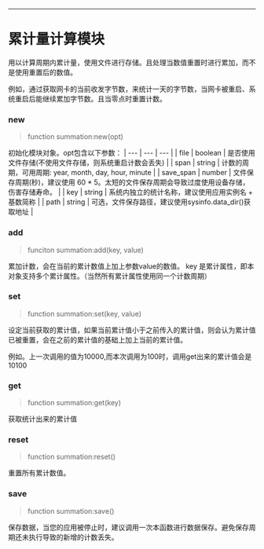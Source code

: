 
----

# 累计量计算模块

用以计算周期内累计量，使用文件进行存储。且处理当数值重置时进行累加，而不是使用重置后的数值。

例如，通过获取网卡的当前收发字节数，来统计一天的字节数，当网卡被重启、系统重启后能继续累加字节数。且当零点时重置计数。


### new
> function summation:new(opt)

初始化模块对象。opt包含以下参数：
| --- | --- | --- |
| file | boolean | 是否使用文件存储(不使用文件存储，则系统重启计数会丢失) |
| span | string | 计数的周期，可用周期: year, month, day, hour, minute |
| save_span | number | 文件保存周期(秒)，建议使用 60 * 5。太短的文件保存周期会导致过度使用设备存储，伤害存储寿命。 |
| key | string | 系统内独立的统计名称，建议使用应用实例名 + 基数简称 |
| path | string | 可选，文件保存路径，建议使用sysinfo.data_dir()获取地址 |


### add
> funciton summation:add(key, value)

累加计数，会在当前的累计数值上加上参数value的数值。 
key 是累计属性，即本对象支持多个累计属性。（当然所有累计属性使用同一个计数周期）


### set
> function summation:set(key, value)

设定当前获取的累计值，如果当前累计值小于之前传入的累计值，则会认为累计值已被重置，会在之前的累计值的基础上加上当前的累计值。

例如。上一次调用的值为10000,而本次调用为100时，调用get出来的累计值会是 10100


### get
> function summation:get(key)

获取统计出来的累计值


### reset
> function summation:reset()

重置所有累计数值。

### save
> function summation:save()

保存数据，当您的应用被停止时，建议调用一次本函数进行数据保存。避免保存周期还未执行导致的新增的计数丢失。
